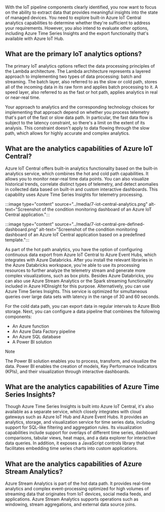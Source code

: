 With the IoT pipeline components clearly identified, you now want to focus on the ability to extract data that provides meaningful insights into the state of managed devices. You need to explore built-in Azure IoT Central analytics capabilities to determine whether they're sufficient to address your requirements. However, you also intend to evaluate other options, including Azure Time Series Insights and the export functionality that's available with Azure IoT Hub.

## What are the primary IoT analytics options?

The primary IoT analytics options reflect the data processing principles of the Lambda architecture. The Lambda architecture represents a layered approach to implementing two types of data processing: batch and streaming. The batch layer, also referred to as the slow or cold path, stores all of the incoming data in its raw form and applies batch processing to it. A speed layer, also referred to as the fast or hot path, applies analytics in real or near-real time.

Your approach to analytics and the corresponding technology choices for implementing that approach depend on whether you process telemetry that's part of the fast or slow data path. In particular, the fast data flow is subject to the latency constraint, so there's a limit on the extent of its analysis. This constraint doesn't apply to data flowing through the slow path, which allows for highly accurate and complex analytics.

## What are the analytics capabilities of Azure IoT Central?

Azure IoT Central offers built-in analytics functionality based on the built-in analytics service, which combines the hot and cold path capabilities. It allows you to monitor near-real time data points. You can also visualize historical trends, correlate distinct types of telemetry, and detect anomalies in collected data based on built-in and custom interactive dashboards. This capability uses Azure Time Series Insights for telemetry processing.

:::image type="content" source="../media/7-iot-central-analytics.png" alt-text="Screenshot of the condition monitoring dashboard of an Azure IoT Central application.":::

:::image type="content" source="../media/7-iot-central-pre-defined-dashboard.png" alt-text="Screenshot of the condition monitoring dashboard of an Azure IoT Central application based on a predefined template.":::

As part of the hot path analytics, you have the option of configuring continuous data export from Azure IoT Central to Azure Event Hubs, which integrates with Azure Databricks. After you install the relevant libraries in the Azure Databricks workspace, you're able to use its processing resources to further analyze the telemetry stream and generate more complex visualizations, such as box plots. Besides Azure Databricks, you can also use Azure Stream Analytics or the Spark streaming functionality included in Azure HDInsight for this purpose. Alternatively, you can use Azure Time Series Insights. This service is optimized for simultaneous queries over large data sets with latency in the range of 30 and 60 seconds.

For the cold data path, you can export data in regular intervals to Azure Blob storage. Next, you can configure a data pipeline that combines the following components:

- An Azure function
- An Azure Data Factory pipeline
- An Azure SQL database
- A Power BI solution

> [!NOTE]
> The Power BI solution enables you to process, transform, and visualize the data. Power BI enables the creation of models, Key Performance Indicators (KPIs), and their visualization through interactive dashboards.

## What are the analytics capabilities of Azure Time Series Insights?

Though Azure Time Series Insights is built into Azure IoT Central, it's also available as a separate service, which closely integrates with cloud gateways such as Azure IoT Hub and Azure Event Hubs. It provides an analytics, storage, and visualization service for time series data, including support for SQL-like filtering and aggregation rules. Its visualization capabilities include support for overlays of different time series, dashboard comparisons, tabular views, heat maps, and a data explorer for interactive data queries. In addition, it exposes a JavaScript controls library that facilitates embedding time series charts into custom applications.

## What are the analytics capabilities of Azure Stream Analytics?

Azure Stream Analytics is part of the hot data path. It provides real-time analytics and complex event-processing optimized for high volumes of streaming data that originates from IoT devices, social media feeds, and applications. Azure Stream Analytics supports operations such as windowing, stream aggregations, and external data source joins.
